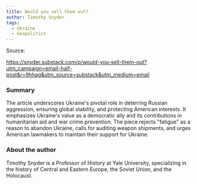 ```yaml
---
title: Would you sell them out?
author: Timothy Snyder
tags:
  - Ukraine
  - Geopolitics
---
```

Source:

https://snyder.substack.com/p/would-you-sell-them-out?utm_campaign=email-half-post&r=9hhag&utm_source=substack&utm_medium=email
### Summary

The article underscores Ukraine's pivotal role in deterring Russian aggression, ensuring global stability, and protecting American interests. It emphasizes Ukraine's value as a democratic ally and its contributions in humanitarian aid and war crime prevention. The piece rejects "fatigue" as a reason to abandon Ukraine, calls for auditing weapon shipments, and urges American lawmakers to maintain their support for Ukraine.

### About the author

Timothy Snyder is a Professor of History at Yale University, specializing in the history of Central and Eastern Europe, the Soviet Union, and the Holocaust.